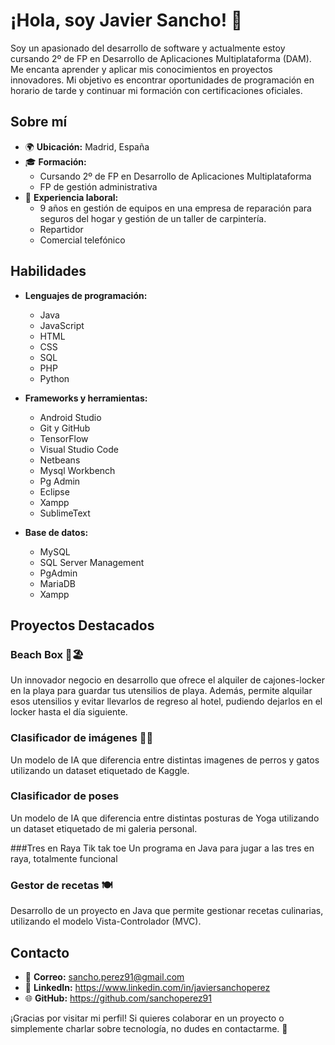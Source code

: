 # ¡Hola, soy Javier Sancho! 👋

Soy un apasionado del desarrollo de software y actualmente estoy cursando 2º de FP en Desarrollo de Aplicaciones Multiplataforma (DAM). Me encanta aprender y aplicar mis conocimientos en proyectos innovadores. Mi objetivo es encontrar oportunidades de programación en horario de tarde y continuar mi formación con certificaciones oficiales.

## Sobre mí

- 🌍 **Ubicación:** Madrid, España
- 🎓 **Formación:** 
  - Cursando 2º de FP en Desarrollo de Aplicaciones Multiplataforma
  - FP de gestión administrativa
- 💼 **Experiencia laboral:**
   - 9 años en gestión de equipos en una empresa de reparación para seguros del hogar y gestión de un taller de carpintería.
  - Repartidor
  - Comercial telefónico
 

## Habilidades

- **Lenguajes de programación:** 
  - Java
  - JavaScript
  - HTML
  - CSS
  - SQL
  - PHP
  - Python

- **Frameworks y herramientas:**
  - Android Studio
  - Git y GitHub
  - TensorFlow
  - Visual Studio Code
  - Netbeans
  - Mysql Workbench
  - Pg Admin
  - Eclipse
  - Xampp
  - SublimeText

- **Base de datos:** 
  - MySQL
  - SQL Server Management
  - PgAdmin
  - MariaDB
  - Xampp

## Proyectos Destacados

### Beach Box 🌊🏖️
Un innovador negocio en desarrollo que ofrece el alquiler de cajones-locker en la playa para guardar tus utensilios de playa. Además, permite alquilar esos utensilios y evitar llevarlos de regreso al hotel, pudiendo dejarlos en el locker hasta el día siguiente.

### Clasificador de imágenes 🐶🐱
Un modelo de IA que diferencia entre distintas imagenes de perros y gatos utilizando un dataset etiquetado de Kaggle.

### Clasificador de poses
Un modelo de IA que diferencia entre distintas posturas de Yoga utilizando un dataset etiquetado de mi galeria personal.

###Tres en Raya Tik tak toe
Un programa en Java para jugar a las tres en raya, totalmente funcional
 
### Gestor de recetas 🍽️
Desarrollo de un proyecto en Java que permite gestionar recetas culinarias, utilizando el modelo Vista-Controlador (MVC).

## Contacto

- 📧 **Correo:** sancho.perez91@gmail.com
- 💼 **LinkedIn:** https://www.linkedin.com/in/javiersanchoperez
- 🌐 **GitHub:** https://github.com/sanchoperez91

¡Gracias por visitar mi perfil! Si quieres colaborar en un proyecto o simplemente charlar sobre tecnología, no dudes en contactarme. 🚀
